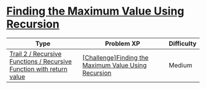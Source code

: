 # [Finding the Maximum Value Using Recursion](https://www.codetree.ai/trails/complete/curated-cards/challenge-maximum-value-with-recursive-function)

|Type|Problem XP|Difficulty|
|---|---|---|
|[Trail 2 / Recursive Functions / Recursive Function with return value](https://www.codetree.ai/trail-info/novice-mid/)|[[Challenge]Finding the Maximum Value Using Recursion](https://www.codetree.ai/trails/complete/curated-cards/challenge-maximum-value-with-recursive-function/)|Medium|

